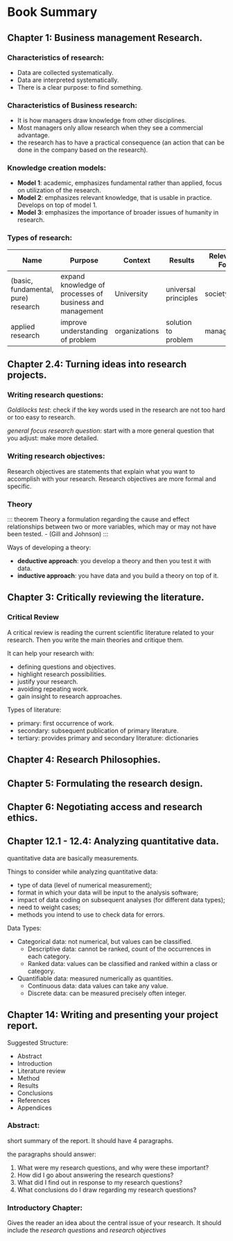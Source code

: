 # Book Summary

## Chapter 1: Business management Research.

### Characteristics of research:
+ Data are collected systematically.
+ Data are interpreted systematically.
+ There is a clear purpose: to find something.

### Characteristics of Business research:
+ It is how managers draw knowledge from other disciplines.
+ Most managers only allow research when they see a commercial advantage.
+ the research has to have a practical consequence (an action that can be done in the company based on the research).

### Knowledge creation models:
+ **Model 1**: academic, emphasizes fundamental rather than applied, focus on utilization of the research.
+ **Model 2**: emphasizes relevant knowledge, that is usable in practice. Develops on top of model 1.
+ **Model 3**:  emphasizes the importance of broader issues of humanity in research.

### Types of research:
| Name | Purpose | Context | Results | Relevant For |
| ---- | ------- | ------- | ------- | ------------ |
| (basic, fundamental, pure) research | expand knowledge of processes of business and management| University | universal principles | society |
| applied research | improve understanding of problem | organizations | solution to problem | manager(s) |

## Chapter 2.4: Turning ideas into research projects.
### Writing research questions:
*Goldilocks test*: check if the key words used in the research are not
too hard or too easy to research.

*general focus research question*: start with a more general question that you adjust: make more detailed.

### Writing research objectives:
Research objectives are statements that explain what you want to accomplish with your research. Research objectives are more formal and specific.

### Theory
::: theorem Theory
a formulation regarding the cause and effect relationships between two or more variables, which may or may not have been tested. - (Gill and Johnson)
:::

Ways of developing a theory:
+ **deductive approach**: you develop a theory and then you test it with data.
+ **inductive approach**: you have data and you build a theory on top of it.

## Chapter 3: Critically reviewing the literature.
### Critical Review
A critical review is reading the current scientific literature related 
to your research. Then you write the main theories and critique them.

It can help your research with:
+ defining questions and objectives.
+ highlight research possibilities.
+ justify your research.
+ avoiding repeating work.
+ gain insight to research approaches.

Types of literature:
+ primary: first occurrence of work.
+ secondary: subsequent publication of primary literature.
+ tertiary: provides primary and secondary literature: dictionaries

## Chapter 4: Research Philosophies.
 
## Chapter 5: Formulating the research design.

## Chapter 6: Negotiating access and research ethics.

## Chapter 12.1 - 12.4: Analyzing quantitative data.
quantitative data are basically measurements.

Things to consider while analyzing quantitative data:
+ type of data (level of numerical measurement);
+ format in which your data will be input to the analysis software;
+ impact of data coding on subsequent analyses (for different data types);
+ need to weight cases;
+ methods you intend to use to check data for errors.

Data Types:
+ Categorical data: not numerical, but values can be classified.
    + Descriptive data: cannot be ranked, count of the occurrences in each category.
    + Ranked data: values can be classified and ranked within a class or category.
+ Quantifiable data: measured numerically as quantities.
    + Continuous data: data values can take any value.
    + Discrete data: can be measured precisely often integer.



## Chapter 14: Writing and presenting your project report.
Suggested Structure:
+ Abstract
+ Introduction
+ Literature review
+ Method
+ Results
+ Conclusions
+ References
+ Appendices

### Abstract:
short summary of the report.
It should have 4 paragraphs.

the paragraphs should answer:
1. What were my research questions, and why were these important?
2. How did I go about answering the research questions?
3. What did I find out in response to my research questions?
4. What conclusions do I draw regarding my research questions?

### Introductory Chapter:
Gives the reader an idea about the central issue of your research.
It should include the *research questions* and *research objectives*
